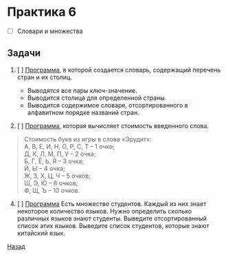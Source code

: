 # Практика 6
- [ ] Словари и множества

## Задачи
1. [ ] [Программа](task1.py), в которой создается словарь, содержащий перечень стран и их столиц.
    - Выводятся все пары ключ-значение.
    - Выводится столица для определенной страны.
    - Выводится содержимое словаря, отсортированного в алфавитном порядке названий стран.

2. [ ] [Программа](task2.py), которая вычисляет стоимость введенного слова.

> Стоимость букв из игры в слова «Эрудит»:<BR>
А, В, Е, И, Н, О, Р, С, Т – 1 очко;<BR>
Д, К, Л, М, П, У – 2 очка;<BR>
Б, Г, Ё, Ь, Я – 3 очка;<BR>
Й, Ы – 4 очка;<BR>
Ж, З, Х, Ц, Ч – 5 очков;<BR>
Ш, Э, Ю – 8 очков;<BR>
Ф, Щ, Ъ – 10 очков.

4. [ ] [Программа](task3.py)
Есть множество студентов. Каждый из них знает некоторое количество языков. Нужно определить сколько различных языков знают студенты. Выведите отсортированный список этих языков. Выведите список студентов, которые знают китайский язык.

[Назад](https://github.com/Far4Ru/python_labs_2023)